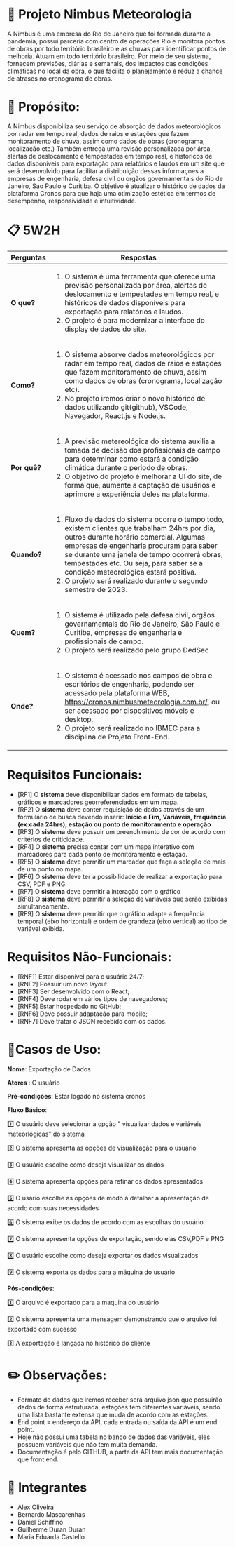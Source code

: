 # 📡 Projeto Nimbus Meteorologia 

A Nimbus é uma empresa do Rio de Janeiro que foi formada durante a pandemia, possui parceria com centro de operações Rio e monitora pontos de obras por todo território brasileiro e as chuvas para identificar pontos de melhoria. Atuam em todo território brasileiro. Por meio de seu sistema, fornecem previsões, diárias e semanais, dos impactos das condições climáticas no local da obra, o que facilita o planejamento e reduz a chance de atrasos no cronograma de obras.

# 🎯 **Propósito:**

A Nimbus disponibiliza seu serviço de absorção de dados meteorológicos por radar em tempo real, dados de raios e estações que fazem monitoramento de chuva, assim como dados de obras (cronograma, localização etc.) Também entrega uma revisão personalizada por área, alertas de deslocamento e tempestades em tempo real, e históricos de dados disponíveis para exportação para relatórios e laudos em um site que será desenvolvido para facilitar a distribuição dessas informaçoes a empresas de engenharia, defesa civil ou orgãos governamentais do Rio de Janeiro, Sao Paulo e Curitiba. O objetivo é atualizar o histórico de dados da plataforma Cronos para que haja uma otimização estética em termos de desempenho, responsividade e intuitividade.

# 📋 5W2H

Perguntas | Respostas
--------------------------------|------------------------------------------------------------
**O que?** | <ol><li>O sistema é uma ferramenta que oferece uma previsão personalizada por área, alertas de deslocamento e tempestades em tempo real, e históricos de dados disponíveis para exportação para relatórios e laudos.</li><li>O projeto é para modernizar a interface do display de dados do site.</li></ol> 
**Como?** | <ol><li>O sistema absorve dados meteorológicos por radar em tempo real, dados de raios e estações que fazem monitoramento de chuva, assim como dados de obras (cronograma, localização etc).</li><li> No projeto iremos criar o novo histórico de dados utilizando git(github), VSCode, Navegador, React.js e Node.js. </li> </ol>
**Por quê?** | <ol><li> A previsão metereológica do sistema auxilia a tomada de decisão dos profissionais de campo para determinar como estará a condição climática durante o periodo de obras. </li><li> O objetivo do projeto é melhorar a UI do site, de forma que, aumente a captação de usuários e aprimore a experiência deles na plataforma. </li> </ol>
**Quando?** | <ol><li> Fluxo de dados do sistema ocorre o tempo todo, existem clientes que trabalham 24hrs por dia, outros durante horário comercial. Algumas empresas de engenharia procuram para saber se durante uma janela de tempo ocorrerá obras, tempestades etc. Ou seja, para saber se a condição meteorológica estará positiva.</li><li>O projeto será realizado durante o segundo semestre de 2023.</li> </ol>
**Quem?** | <ol><li> O sistema é utilizado pela defesa civil, órgãos governamentais do Rio de Janeiro, São Paulo e Curitiba, empresas de engenharia e profissionais de campo. </li><li> O projeto será realizado pelo grupo DedSec </li> </ol>
**Onde?** | <ol><li> O sistema é acessado nos campos de obra e escritórios de engenharia, podendo ser acessado pela plataforma WEB, https://cronos.nimbusmeteorologia.com.br/, ou ser acessado por dispositivos móveis e desktop. </li><li> O projeto será realizado no IBMEC para a disciplina de Projeto Front-End.</li> </ol>


# Requisitos Funcionais:
* [RF1] O **sistema** deve disponibilizar dados em formato de tabelas, gráficos e marcadores georreferenciados em um mapa.
* [RF2] O **sistema** deve conter requisição de dados através de um formulário de busca devendo inserir: **Início e Fim, Variáveis, frequência (ex:cada 24hrs), estação ou ponto de monitoramento e operação**
* [RF3] O **sistema** deve possuir um preenchimento de cor de acordo com critérios de criticidade.
* [RF4] O **sistema** precisa contar com um mapa interativo com marcadores para cada ponto de monitoramento e estação.
* [RF5] O **sistema** deve permitir um marcador que faça a seleção de mais de um ponto no mapa.
* [RF6] O **sistema** deve ter a possibilidade de realizar a exportação para CSV, PDF e PNG
* [RF7] O **sistema** deve permitir a interação com o gráfico
* [RF8] O **sistema** deve permitir a seleção de variáveis que serão exibidas simultaneamente.
* [RF9] O **sistema** deve permitir que o gráfico adapte a frequência temporal (eixo horizontal) e ordem de grandeza (eixo vertical) ao tipo de variável exibida.



# Requisitos Não-Funcionais:
* [RNF1] Estar disponível para o usuário 24/7;
* [RNF2] Possuir um novo layout.
* [RNF3] Ser desenvolvido com o React;
* [RNF4] Deve rodar em vários tipos de navegadores; 
* [RNF5] Estar hospedado no GitHub; 
* [RNF6] Deve possuir adaptação para mobile;
* [RNF7] Deve tratar o JSON recebido com os dados.

# 📇Casos de Uso:
<p> <strong>Nome</strong>: Exportação de Dados</p>   
 <p><strong>Atores </strong>: O usuário</p>
 <p><strong>Pré-condições</strong>: Estar logado no sistema cronos</p>
 
 <strong>Fluxo Básico</strong>:  
 
 <p>1️⃣ O usuário deve selecionar a opção " visualizar dados e variáveis meteorlógicas" do sistema</p> 
 <p>2️⃣ O sistema apresenta as opções de visualização para o usuário</p>
 <p>3️⃣ O usuário escolhe como deseja visualizar os dados</p>
 <p>4️⃣ O sistema apresenta opções para refinar os dados apresentados</p>
 <p>5️⃣ O usário escolhe as opções de modo à detalhar a apresentação de acordo com suas necessidades</p>
 <p>6️⃣ O sistema exibe os dados de acordo com as escolhas do usuário</p>
  <p>7️⃣ O sistema apresenta opções de exportação, sendo elas CSV,PDF e PNG</p>
  <p>8️⃣ O usuário escolhe como deseja exportar os dados visualizados</p>
  <p>9️⃣ O sistema exporta os dados para a máquina do usuário</p>
 <strong>Pós-condições</strong>: 
  <p>1️⃣ O arquivo é exportado para a maquina do usuário</p>
  <p>2️⃣ O sistema apresenta uma mensagem demonstrando que o arquivo foi exportado com sucesso </p>
  <p>3️⃣ A exportação é lançada no histórico do cliente</p>
 
 



# ✏️ Observações:

 * Formato de dados que iremos receber será arquivo json que possuirão dados de forma estruturada, estações tem diferentes variáveis, sendo uma lista bastante extensa que muda de acordo com as estações.
 * End point = endereço da API, cada entrada ou saída da API é um end point.
 * Hoje não possui uma tabela no banco de dados das variáveis, eles possuem variáveis que não tem muita demanda. 
 * Documentação é pelo GITHUB, a parte da API tem mais documentação que front end.

# 👤 Integrantes
 * Alex Oliveira
 * Bernardo Mascarenhas
 * Daniel Schiffino
 * Guilherme Duran Duran
 * Maria Eduarda Castello

